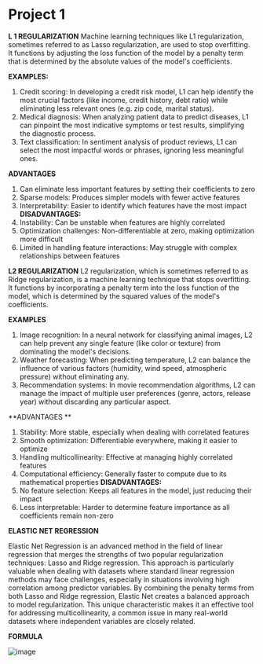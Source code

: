 # Project 1 

**L 1 REGULARIZATION**
Machine learning techniques like L1 regularization, sometimes referred to as Lasso regularization, are used to stop overfitting. It functions by adjusting the loss function of the model by a penalty term that is determined by the absolute values of the model's coefficients.

**EXAMPLES:**

1.	Credit scoring: In developing a credit risk model, L1 can help identify the most crucial factors (like income, credit history, debt ratio) while eliminating less relevant ones (e.g. zip code, marital status).
2.	Medical diagnosis: When analyzing patient data to predict diseases, L1 can pinpoint the most indicative symptoms or test results, simplifying the diagnostic process.
3.	Text classification: In sentiment analysis of product reviews, L1 can select the most impactful words or phrases, ignoring less meaningful ones.

**ADVANTAGES**
1.	Can eliminate less important features by setting their coefficients to zero
2.	Sparse models: Produces simpler models with fewer active features
3.	Interpretability: Easier to identify which features have the most impact
**DISADVANTAGES:**
1.	Instability: Can be unstable when features are highly correlated
2.	Optimization challenges: Non-differentiable at zero, making optimization more difficult
3.	Limited in handling feature interactions: May struggle with complex relationships between features

**L2 REGULARIZATION**
L2 regularization, which is sometimes referred to as Ridge regularization, is a machine learning technique that stops overfitting. It functions by incorporating a penalty term into the loss function of the model, which is determined by the squared values of the model's coefficients.

**EXAMPLES**
1.	Image recognition: In a neural network for classifying animal images, L2 can help prevent any single feature (like color or texture) from dominating the model's decisions.
2.	Weather forecasting: When predicting temperature, L2 can balance the influence of various factors (humidity, wind speed, atmospheric pressure) without eliminating any.
3.	Recommendation systems: In movie recommendation algorithms, L2 can manage the impact of multiple user preferences (genre, actors, release year) without discarding any particular aspect.

**ADVANTAGES **
1.	Stability: More stable, especially when dealing with correlated features
2.	Smooth optimization: Differentiable everywhere, making it easier to optimize
3.	Handling multicollinearity: Effective at managing highly correlated features
4.	Computational efficiency: Generally faster to compute due to its mathematical properties
**DISADVANTAGES:**
1.	No feature selection: Keeps all features in the model, just reducing their impact
2.	Less interpretable: Harder to determine feature importance as all coefficients remain non-zero

**ELASTIC NET REGRESSION**

Elastic Net Regression is an advanced method in the field of linear regression that merges the strengths of two popular regularization techniques: Lasso and Ridge regression. This approach is particularly valuable when dealing with datasets where standard linear regression methods may face challenges, especially in situations involving high correlation among predictor variables. By combining the penalty terms from both Lasso and Ridge regression, Elastic Net creates a balanced approach to model regularization. This unique characteristic makes it an effective tool for addressing multicollinearity, a common issue in many real-world datasets where independent variables are closely related.

**FORMULA**

![image](https://github.com/user-attachments/assets/70e07555-53f1-4ffd-b6c1-cfe9de360b5b)
